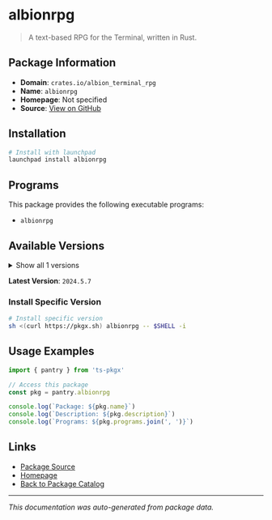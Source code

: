 # albionrpg

> A text-based RPG for the Terminal, written in Rust.

## Package Information

- **Domain**: `crates.io/albion_terminal_rpg`
- **Name**: `albionrpg`
- **Homepage**: Not specified
- **Source**: [View on GitHub](https://github.com/pkgxdev/pantry/tree/main/projects/crates.io/albion_terminal_rpg/package.yml)

## Installation

```bash
# Install with launchpad
launchpad install albionrpg
```

## Programs

This package provides the following executable programs:

- `albionrpg`

## Available Versions

<details>
<summary>Show all 1 versions</summary>

- `2024.5.7`

</details>

**Latest Version**: `2024.5.7`

### Install Specific Version

```bash
# Install specific version
sh <(curl https://pkgx.sh) albionrpg -- $SHELL -i
```

## Usage Examples

```typescript
import { pantry } from 'ts-pkgx'

// Access this package
const pkg = pantry.albionrpg

console.log(`Package: ${pkg.name}`)
console.log(`Description: ${pkg.description}`)
console.log(`Programs: ${pkg.programs.join(', ')}`)
```

## Links

- [Package Source](https://github.com/pkgxdev/pantry/tree/main/projects/crates.io/albion_terminal_rpg/package.yml)
- [Homepage](#)
- [Back to Package Catalog](../../package-catalog.md)

---

*This documentation was auto-generated from package data.*
